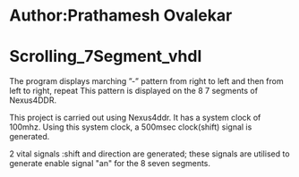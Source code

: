 # Author:Prathamesh Ovalekar
# Scrolling_7Segment_vhdl
The program displays marching ”-” pattern from right to left and then from left to right, repeat
This pattern is displayed on the 8 7 segments of Nexus4DDR.

This project is carried out using Nexus4ddr. It has a system clock of 100mhz.
Using this system clock, a 500msec clock(shift) signal is generated.

2 vital signals :shift and direction are generated; these signals are utilised to generate enable signal "an" for the 8 seven segments.


